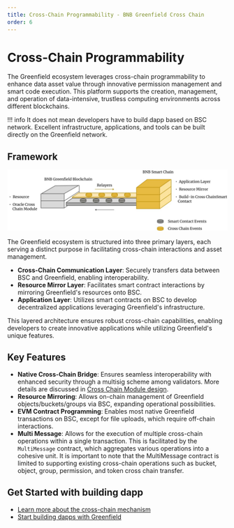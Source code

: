 ```yaml
---
title: Cross-Chain Programmability - BNB Greenfield Cross Chain
order: 6
---
```


# Cross-Chain Programmability

The Greenfield ecosystem leverages cross-chain programmability to enhance data asset value through innovative permission management and smart code execution. This platform supports the creation, management, and operation of data-intensive, trustless computing environments across different blockchains.

!!! info 
    It does not mean developers have to build dapp based on BSC network. Excellent infrastructure, applications, 
    and tools can be built directly on the Greenfield network.


## Framework

![](../static/asset/03-Cross-chain-Architecture.jpg)

The Greenfield ecosystem is structured into three primary layers, each serving a distinct purpose in facilitating cross-chain interactions and asset management.

- **Cross-Chain Communication Layer**: Securely transfers data between BSC and Greenfield, enabling interoperability.
- **Resource Mirror Layer**: Facilitates smart contract interactions by mirroring Greenfield's resources onto BSC.
- **Application Layer**: Utilizes smart contracts on BSC to develop decentralized applications leveraging Greenfield's infrastructure.

This layered architecture ensures robust cross-chain capabilities, enabling developers to create innovative applications while utilizing Greenfield's unique features.

## Key Features

- **Native Cross-Chain Bridge**: Ensures seamless interoperability with enhanced security through a multisig scheme among validators. More details are discussed in [Cross Chain Module design](https://github.com/bnb-chain/greenfield/blob/doc-refactor/docs/modules/cross-chain.md).
- **Resource Mirroring**: Allows on-chain management of Greenfield objects/buckets/groups via BSC, expanding operational possibilities.
- **EVM Contract Programming**: Enables most native Greenfield transactions on BSC, except for file uploads, which require off-chain interactions.
- **Multi Message**: Allows for the execution of multiple cross-chain operations within a single transaction. This is facilitated by the `MultiMessage` contract, which aggregates various operations into a cohesive unit. It is important to note that the MultiMessage contract is limited to supporting existing cross-chain operations such as bucket, object, group, permission, and token cross chain transfer.

## Get Started with building dapp

- [Learn more about the cross-chain mechanism](https://github.com/bnb-chain/greenfield/blob/doc-refactor/docs/modules/cross-chain.md)
- [Start building dapps with Greenfield](../for-developers/tutorials/overview.md)
